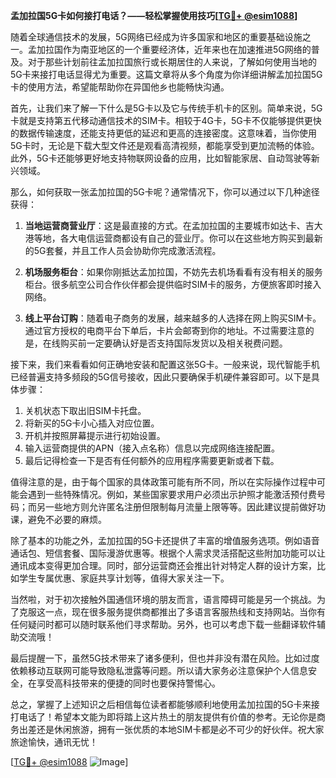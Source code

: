 **孟加拉国5G卡如何接打电话？——轻松掌握使用技巧[[TG💪+ @esim1088](https://t.me/s/esim1088)]**

随着全球通信技术的发展，5G网络已经成为许多国家和地区的重要基础设施之一。孟加拉国作为南亚地区的一个重要经济体，近年来也在加速推进5G网络的普及。对于那些计划前往孟加拉国旅行或长期居住的人来说，了解如何使用当地的5G卡来接打电话显得尤为重要。这篇文章将从多个角度为你详细讲解孟加拉国5G卡的使用方法，希望能帮助你在异国他乡也能畅快沟通。

首先，让我们来了解一下什么是5G卡以及它与传统手机卡的区别。简单来说，5G卡就是支持第五代移动通信技术的SIM卡。相较于4G卡，5G卡不仅能够提供更快的数据传输速度，还能支持更低的延迟和更高的连接密度。这意味着，当你使用5G卡时，无论是下载大型文件还是观看高清视频，都能享受到更加流畅的体验。此外，5G卡还能够更好地支持物联网设备的应用，比如智能家居、自动驾驶等新兴领域。

那么，如何获取一张孟加拉国的5G卡呢？通常情况下，你可以通过以下几种途径获得：

1. **当地运营商营业厅**：这是最直接的方式。在孟加拉国的主要城市如达卡、吉大港等地，各大电信运营商都设有自己的营业厅。你可以在这些地方购买到最新的5G套餐，并且工作人员会协助你完成激活流程。

2. **机场服务柜台**：如果你刚抵达孟加拉国，不妨先去机场看看有没有相关的服务柜台。很多航空公司合作伙伴都会提供临时SIM卡的服务，方便旅客即时接入网络。

3. **线上平台订购**：随着电子商务的发展，越来越多的人选择在网上购买SIM卡。通过官方授权的电商平台下单后，卡片会邮寄到你的地址。不过需要注意的是，在线购买前一定要确认好是否支持国际发货以及相关税费问题。

接下来，我们来看看如何正确地安装和配置这张5G卡。一般来说，现代智能手机已经普遍支持多频段的5G信号接收，因此只要确保手机硬件兼容即可。以下是具体步骤：

1. 关机状态下取出旧SIM卡托盘。
2. 将新买的5G卡小心插入对应位置。
3. 开机并按照屏幕提示进行初始设置。
4. 输入运营商提供的APN（接入点名称）信息以完成网络连接配置。
5. 最后记得检查一下是否有任何额外的应用程序需要更新或者下载。

值得注意的是，由于每个国家的具体政策可能有所不同，所以在实际操作过程中可能会遇到一些特殊情况。例如，某些国家要求用户必须出示护照才能激活预付费号码；而另一些地方则允许匿名注册但限制每月流量上限等等。因此建议提前做好功课，避免不必要的麻烦。

除了基本的功能之外，孟加拉国的5G卡还提供了丰富的增值服务选项。例如语音通话包、短信套餐、国际漫游优惠等。根据个人需求灵活搭配这些附加功能可以让通讯成本变得更加合理。同时，部分运营商还会推出针对特定人群的设计方案，比如学生专属优惠、家庭共享计划等，值得大家关注一下。

当然啦，对于初次接触外国通信环境的朋友而言，语言障碍可能是另一个挑战。为了克服这一点，现在很多服务提供商都推出了多语言客服热线和支持网站。当你有任何疑问时都可以随时联系他们寻求帮助。另外，也可以考虑下载一些翻译软件辅助交流哦！

最后提醒一下，虽然5G技术带来了诸多便利，但也并非没有潜在风险。比如过度依赖移动互联网可能导致隐私泄露等问题。所以请大家务必注意保护个人信息安全，在享受高科技带来的便捷的同时也要保持警惕心。

总之，掌握了上述知识之后相信每位读者都能够顺利地使用孟加拉国的5G卡来接打电话了！希望本文能为即将踏上这片热土的朋友提供有价值的参考。无论你是商务出差还是休闲旅游，拥有一张优质的本地SIM卡都是必不可少的好伙伴。祝大家旅途愉快，通讯无忧！

[[TG💪+ @esim1088](https://t.me/s/esim1088) ![Image](https://i.postimg.cc/4NQfJmqS/Snipaste-2025-05-13-00-14-12.png)]